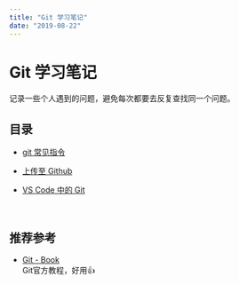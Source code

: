 ```yaml
---
title: "Git 学习笔记"
date: "2019-08-22"
---
```


# Git 学习笔记

记录一些个人遇到的问题，避免每次都要去反复查找同一个问题。

## 目录

- [git 常见指令](./git-command.md)

- [上传至 Github](./upload2github.md)

- [VS Code 中的 Git](./git-in-vscode.md)

<br>

## 推荐参考

- [Git - Book](https://git-scm.com/book/zh/v2)  
  Git官方教程，好用👍
